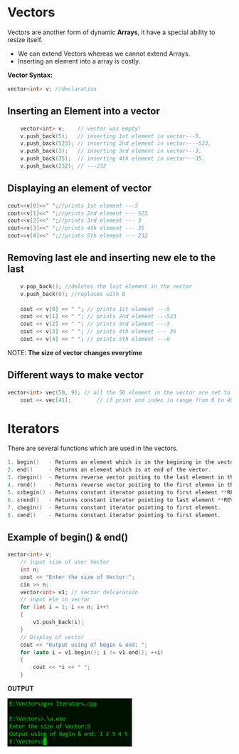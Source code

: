 # Vectors

Vectors are another form of dynamic **Arrays**, it have a special ability to resize itself.

- We can extend Vectors whereas we cannot extend Arrays.
- Inserting an element into a array is costly.

**Vector Syntax:**

```cpp
vector<int> v; //declaration
```

## Inserting an Element into a vector

```cpp
    vector<int> v;    // vector was empty!
    v.push_back(5);   // inserting 1st element in vector---5.
    v.push_back(523); // inserting 2nd element in vector----523.
    v.push_back(3);   // inserting 3rd element in vector---3.
    v.push_back(35);  // inserting 4th element in vector---35.
    v.push_back(232); // ---232
```

## Displaying an element of vector

```cpp
cout<<v[0]<<" ";//prints 1st element ---5
cout<<v[1]<<" ";//prints 2nd element --- 523
cout<<v[2]<<" ";//prints 3rd element --- 3
cout<<v[3]<<" ";//prints 4th element --- 35
cout<<v[4]<<" ";//prints 5th element --- 232
```

## Removing last ele and inserting new ele to the last

```cpp
    v.pop_back(); //deletes the last element in the vector
    v.push_back(0); //replaces with 0

    cout << v[0] << " "; // prints 1st element ---5
    cout << v[1] << " "; // prints 2nd element ---523
    cout << v[2] << " "; // prints 3rd element ---3
    cout << v[3] << " "; // prints 4th element --- 35
    cout << v[4] << " "; // prints 5th element ---0
```

NOTE: **The size of vector changes everytime**

## Different ways to make vector

```cpp
vector<int> vec(50, 9); // all the 50 element in the vector are set to 9.
    cout << vec[41];        // if print and index in range from 0 to 49 we would get 9.
```

# Iterators

There are several functions which are used in the vectors.

```cpp
1. begin()   - Returns an element which is in the begining in the vector.
2. end()     - Returns an element which is at end of the vector.
3. rbegin()  - Returns reverse vector poiting to the last element in the vector.
4. rend()    - Returns reverse vector poiting to the first elemen in the vector. 
5. crbegin() - Returns constant iterator pointing to first element **REVERSE**.
6. crend()   - Returns constant iterator pointing to last element **REVERSE**.
7. cbegin()  - Returns constant iterator pointing to first element.
8. cend()    - Returns constant iterator pointing to first element.
```

## Example of begin() & end()

```cpp
vector<int> v;
    // input size of user Vector
    int n;
    cout << "Enter the size of Vector:";
    cin >> n;
    vector<int> v1; // vector delcaration
    // input ele in vector
    for (int i = 1; i <= n; i++)
    {
        v1.push_back(i);
    }
    // Display of vector
    cout << "Output using of begin & end: ";
    for (auto i = v1.begin(); i != v1.end(); ++i)
    {
        cout << *i << " ";
    }

```

**OUTPUT**
<p>
    <img src="https://github.com/swayamterode/Codes/blob/main/Languages/C%2B%2B/Concepts/STL/Vector/Output-images/begin()%20%26%20end().png" />
</p>

